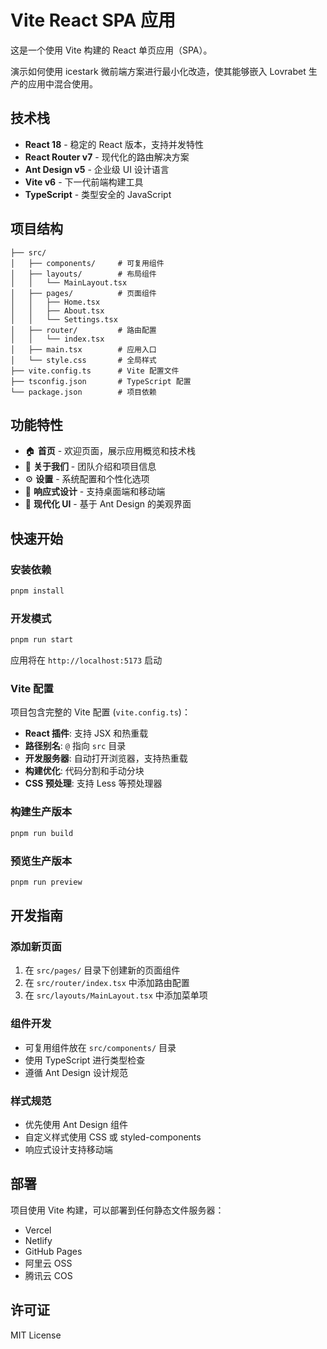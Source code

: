 # Vite React SPA 应用

这是一个使用 Vite 构建的 React 单页应用（SPA）。

演示如何使用 icestark 微前端方案进行最小化改造，使其能够嵌入 Lovrabet 生产的应用中混合使用。

## 技术栈

- **React 18** - 稳定的 React 版本，支持并发特性
- **React Router v7** - 现代化的路由解决方案
- **Ant Design v5** - 企业级 UI 设计语言
- **Vite v6** - 下一代前端构建工具
- **TypeScript** - 类型安全的 JavaScript

## 项目结构

```
├── src/
│   ├── components/     # 可复用组件
│   ├── layouts/        # 布局组件
│   │   └── MainLayout.tsx
│   ├── pages/          # 页面组件
│   │   ├── Home.tsx
│   │   ├── About.tsx
│   │   └── Settings.tsx
│   ├── router/         # 路由配置
│   │   └── index.tsx
│   ├── main.tsx        # 应用入口
│   └── style.css       # 全局样式
├── vite.config.ts      # Vite 配置文件
├── tsconfig.json       # TypeScript 配置
└── package.json        # 项目依赖
```

## 功能特性

- 🏠 **首页** - 欢迎页面，展示应用概览和技术栈
- 👥 **关于我们** - 团队介绍和项目信息
- ⚙️ **设置** - 系统配置和个性化选项
- 📱 **响应式设计** - 支持桌面端和移动端
- 🎨 **现代化 UI** - 基于 Ant Design 的美观界面

## 快速开始

### 安装依赖

```bash
pnpm install
```

### 开发模式

```bash
pnpm run start
```

应用将在 `http://localhost:5173` 启动

### Vite 配置

项目包含完整的 Vite 配置 (`vite.config.ts`)：

- **React 插件**: 支持 JSX 和热重载
- **路径别名**: `@` 指向 `src` 目录
- **开发服务器**: 自动打开浏览器，支持热重载
- **构建优化**: 代码分割和手动分块
- **CSS 预处理**: 支持 Less 等预处理器

### 构建生产版本

```bash
pnpm run build
```

### 预览生产版本

```bash
pnpm run preview
```

## 开发指南

### 添加新页面

1. 在 `src/pages/` 目录下创建新的页面组件
2. 在 `src/router/index.tsx` 中添加路由配置
3. 在 `src/layouts/MainLayout.tsx` 中添加菜单项

### 组件开发

- 可复用组件放在 `src/components/` 目录
- 使用 TypeScript 进行类型检查
- 遵循 Ant Design 设计规范

### 样式规范

- 优先使用 Ant Design 组件
- 自定义样式使用 CSS 或 styled-components
- 响应式设计支持移动端

## 部署

项目使用 Vite 构建，可以部署到任何静态文件服务器：

- Vercel
- Netlify
- GitHub Pages
- 阿里云 OSS
- 腾讯云 COS

## 许可证

MIT License
